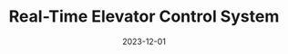 ---
title: "Real-Time Elevator Control System"
excerpt: "A real-time, event-driven Qt/C++ system that concurrently coordinates multiple elevators and passenger requests while handling safety modes (fire, power loss, overload, door obstruction). Delivered with scenario tests and UML docs."
date: 2023-12-01
date_range: "Sept 2023 - Dec 2023"
status: "inactive"
carousel_id: "elevator-control-system"
github_url: "https://github.com/johnnyl77/COMP3004-Elevator-Control-System"
technologies:
  - C++
  - Qt Framework
  - QCustomPlot
  # - qmake
  - Multi-Threading
  - Linux
  - GitHub
order: 20
carousel_slides:
---